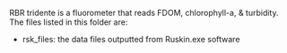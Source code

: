 RBR tridente is a fluorometer that reads FDOM, chlorophyll-a, & turbidity. The files listed in this folder are:
* rsk_files: the data files outputted from Ruskin.exe software
